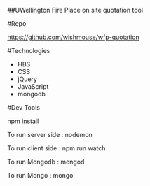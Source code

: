 ##UWellington Fire Place on site quotation tool


#Repo

https://github.com/wishmouse/wfp-quotation

#Technologies

- HBS
- CSS
- jQuery
- JavaScript
- mongodb

#Dev Tools

npm install

To run server side :  nodemon

To run client side : npm run watch

To run Mongodb : mongod

To run Mongo : mongo
